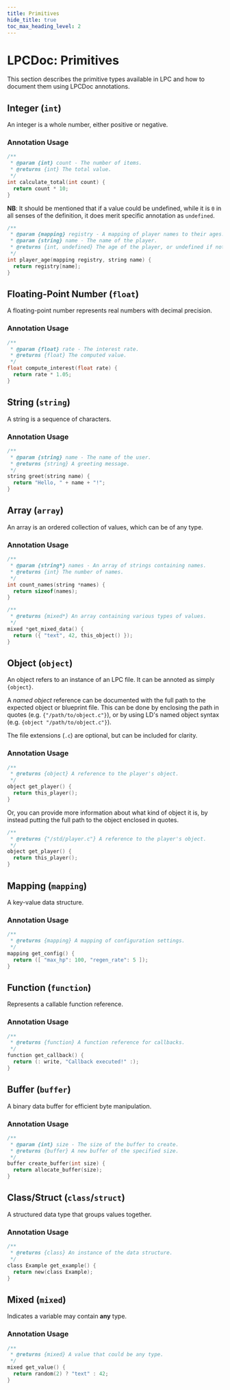 ```yaml
---
title: Primitives
hide_title: true
toc_max_heading_level: 2
---
```


<!-- import {FluffOS,LDMud} from "@site/src/components/Badge" -->

# LPCDoc: Primitives

This section describes the primitive types available in LPC and how to document
them using LPCDoc annotations.

## Integer (`int`)

An integer is a whole number, either positive or negative.

### Annotation Usage

```c
/**
 * @param {int} count - The number of items.
 * @returns {int} The total value.
 */
int calculate_total(int count) {
  return count * 10;
}
```

**NB**: It should be mentioned that if a value could be undefined, while it is
`0` in all senses of the definition, it does merit specific annotation as
`undefined`.

```c
/**
 * @param {mapping} registry - A mapping of player names to their ages.
 * @param {string} name - The name of the player.
 * @returns {int, undefined} The age of the player, or undefined if not found.
 */
int player_age(mapping registry, string name) {
  return registry[name];
}
```

## Floating-Point Number (`float`)

A floating-point number represents real numbers with decimal precision.

### Annotation Usage

```c
/**
 * @param {float} rate - The interest rate.
 * @returns {float} The computed value.
 */
float compute_interest(float rate) {
  return rate * 1.05;
}
```

## String (`string`)

A string is a sequence of characters.

### Annotation Usage

```c
/**
 * @param {string} name - The name of the user.
 * @returns {string} A greeting message.
 */
string greet(string name) {
  return "Hello, " + name + "!";
}
```

## Array (`array`)

An array is an ordered collection of values, which can be of any type.

### Annotation Usage

```c
/**
 * @param {string*} names - An array of strings containing names.
 * @returns {int} The number of names.
 */
int count_names(string *names) {
  return sizeof(names);
}

/**
 * @returns {mixed*} An array containing various types of values.
 */
mixed *get_mixed_data() {
  return ({ "text", 42, this_object() });
}
```

## Object (`object`)

An object refers to an instance of an LPC file. It can be annoted as simply `{object}`.

A _named object_ reference can be documented with the full path to the expected
object or blueprint file. This can be done by enclosing the path in quotes
(e.g. `{"/path/to/object.c"}`), or by using LD's named object syntax (e.g.
`{object "/path/to/object.c"}`).

The file extensions (`.c`) are optional, but can be included for clarity.

### Annotation Usage

```c
/**
 * @returns {object} A reference to the player's object.
 */
object get_player() {
  return this_player();
}
```

Or, you can provide more information about what kind of object it is, by instead putting the full path to the object enclosed in quotes.

```c
/**
 * @returns {"/std/player.c"} A reference to the player's object.
 */
object get_player() {
  return this_player();
}
```

## Mapping (`mapping`)

A key-value data structure.

### Annotation Usage

```c
/**
 * @returns {mapping} A mapping of configuration settings.
 */
mapping get_config() {
  return ([ "max_hp": 100, "regen_rate": 5 ]);
}
```

## Function (`function`)

Represents a callable function reference.

### Annotation Usage

```c
/**
 * @returns {function} A function reference for callbacks.
 */
function get_callback() {
  return (: write, "Callback executed!" :);
}
```

## Buffer (`buffer`)

A binary data buffer for efficient byte manipulation.

### Annotation Usage

```c
/**
 * @param {int} size - The size of the buffer to create.
 * @returns {buffer} A new buffer of the specified size.
 */
buffer create_buffer(int size) {
  return allocate_buffer(size);
}
```

## Class/Struct (`class`/`struct`)

A structured data type that groups values together.

### Annotation Usage

```c
/**
 * @returns {class} An instance of the data structure.
 */
class Example get_example() {
  return new(class Example);
}
```

## Mixed (`mixed`)

Indicates a variable may contain **any** type.

### Annotation Usage

```c
/**
 * @returns {mixed} A value that could be any type.
 */
mixed get_value() {
  return random(2) ? "text" : 42;
}
```
